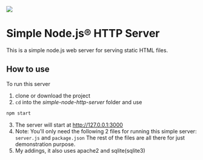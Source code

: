 ![](https://repository-images.githubusercontent.com/191437191/03bf1a00-f001-11e9-9009-dcd72fe7b4cc)
# Simple Node.js® HTTP Server
This is a simple node.js web server for serving static HTML files.

## How to use
To run this server
1. clone or download the project
2. `cd` into the _simple-node-http-server_ folder and use
```sh
npm start
```
3. The server will start at http://127.0.0.1:3000
4. Note: You'll only need the following 2 files for running this simple server: `server.js` and `package.json`
The rest of the files are all there for just demonstration purpose.
5. My addings, it also uses apache2 and sqlite(sqlite3)
